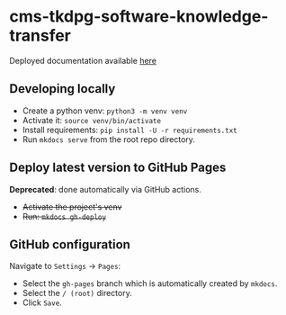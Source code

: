 # cms-tkdpg-software-knowledge-transfer

Deployed documentation available [here](https://cmstrackerdpg.github.io/cms-tkdpg-software-knowledge-transfer/)

## Developing locally

- Create a python venv: `python3 -m venv venv`
- Activate it: `source venv/bin/activate`
- Install requirements: `pip install -U -r requirements.txt`
- Run `mkdocs serve` from the root repo directory.

## Deploy latest version to GitHub Pages

**Deprecated**: done automatically via GitHub actions.

- ~~Activate the project's venv~~
- ~~Run: `mkdocs gh-deploy`~~

## GitHub configuration

Navigate to `Settings` -> `Pages`:

- Select the `gh-pages` branch which is automatically created by `mkdocs`.
- Select the `/ (root)` directory.
- Click `Save`.
